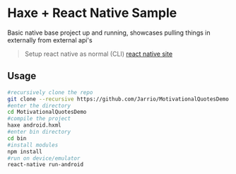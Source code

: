# Haxe + React Native Sample

Basic native base project up and running, showcases pulling things in externally from external api's 

> Setup react native as normal (CLI) [react native site](https://reactnative.dev/docs/environment-setup)

## Usage

```bash
#recursively clone the repo
git clone --recursive https://github.com/Jarrio/MotivationalQuotesDemo
#enter the directory
cd MotivationalQuotesDemo
#compile the project
haxe android.hxml
#enter bin directory
cd bin
#install modules
npm install
#run on device/emulator
react-native run-android
```
